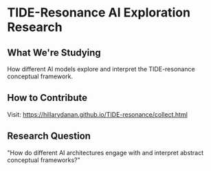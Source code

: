 # TIDE-Resonance AI Exploration Research

## What We're Studying
How different AI models explore and interpret the TIDE-resonance conceptual framework.

## How to Contribute
Visit: https://hillarydanan.github.io/TIDE-resonance/collect.html

## Research Question
"How do different AI architectures engage with and interpret abstract conceptual frameworks?"
